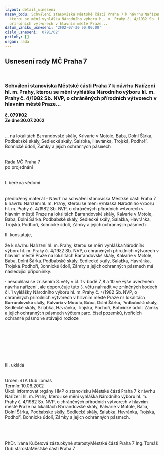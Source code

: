 ```yaml
---
layout: detail_usneseni
nazev_bodu: Schválení stanoviska Městské části Praha 7 k návrhu Nařízení hl. m. Prahy,
  kterou se mění vyhláška Národního výboru hl. m. Prahy č. 4/1982 Sb. NVP, o chráněných
  přírodních výtvorech v hlavním městě Praze...
datum_vzniku_usneseni: '2002-07-30 00:00:00'
cislo_usneseni: '0791/02'
prilohy: []
organ: rada
---
```

<div id="ucUsn_pList" class="usn">
	<span><h2>Usnesení rady MČ Praha 7 </h2>
<br></span><div class="standBody">
<span><h3>Schválení stanoviska Městské části Praha 7 k návrhu Nařízení hl. m. Prahy, kterou se mění vyhláška Národního výboru hl. m. Prahy č. 4/1982 Sb. NVP, o chráněných přírodních výtvorech v hlavním městě Praze...</h3></span><div class="center">
		<strong>č. 0791/02</strong><br>
	</div>
<div class="center">
		<strong>Ze dne 30.07.2002</strong><br><br>
	</div>
<br>... na lokalitách Barrandovské skály, Kalvarie v Motole, Baba, Dolní Šárka, Podbabské skály, Sedlecké skály, Salabka, Havránka, Trojská, Podhoří, Bohnické údolí, Zámky a jejich ochranných pásmech<br><br><br>Rada MČ Praha 7<br>po projednání<br><br><br>I.	bere na vědomí<br><br> <br>předložený materiál - Návrh na schválení stanoviska Městské části Praha 7 k návrhu Nařízení hl. m. Prahy, kterou se mění vyhláška Národního výboru hl. m. Prahy č. 4/1982 Sb. NVP, o chráněných přírodních výtvorech v hlavním městě Praze na lokalitách Barrandovské skály, Kalvarie v Motole, Baba, Dolní Šárka, Podbabské skály, Sedlecké skály, Salabka, Havránka, Trojská, Podhoří, Bohnické údolí, Zámky a jejich ochranných pásmech<br><br>II.	konstatuje,<br><br>že k návrhu Nařízení hl. m. Prahy, kterou se mění vyhláška Národního výboru hl. m. Prahy č. 4/1982 Sb. NVP, o chráněných přírodních výtvorech v hlavním městě Praze na lokalitách Barrandovské skály, Kalvarie v Motole, Baba, Dolní Šárka, Podbabské skály, Sedlecké skály, Salabka, Havránka, Trojská, Podhoří, Bohnické údolí, Zámky a jejich ochranných pásmech má následující připomínky:<br><br>·	nesouhlasí se zrušením 3. věty  v čl. 1 v bodě 7, 8 a 10 ve výše uvedeném návrhu nařízení , ale doporučuje tuto 3. větu nahradit ve zmíněných bodech čl. 1 vyhlášky Národního výboru hl. m. Prahy č. 4/1982 Sb. NVP, o chráněných přírodních výtvorech v hlavním městě Praze na lokalitách Barrandovské skály, Kalvarie v Motole, Baba, Dolní Šárka, Podbabské skály, Sedlecké skály, Salabka, Havránka, Trojská, Podhoří, Bohnické údolí, Zámky a jejich ochranných pásmech výčtem parc. čísel pozemků, tvořících ochranné pásmo ve stávající rozloze<br><br><br><br><br><br><br><br><br>III.	ukládá <br><br> <br>Určen:	STA Dub Tomáš<br>Termín: 10.08.2002<br>Úkol:	informovat orgány HMP o stanovisku Městské části Praha 7 k návrhu Nařízení hl. m. Prahy, kterou se mění vyhláška Národního výboru hl. m. Prahy č. 4/1982 Sb. NVP, o chráněných přírodních výtvorech v hlavním městě Praze na lokalitách Barrandovské skály, Kalvarie v Motole, Baba, Dolní Šárka, Podbabské skály, Sedlecké skály, Salabka, Havránka, Trojská, Podhoří, Bohnické údolí, Zámky a jejich ochranných pásmech.<br> <br><br> <br>	<br>PhDr. Ivana Kučerová zástupkyně starostyMěstské části Praha 7	Ing. Tomáš Dub starostaMěstské části Praha 7<br>	<br><br>
</div>
</div>